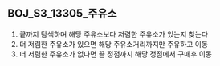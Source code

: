 ## BOJ_S3_13305_주유소

1. 끝까지 탐색하며 해당 주유소보다 저렴한 주유소가 있는지 찾는다
2. 더 저렴한 주유소가 있으면 해당 주유소거리까지만 주유하고 이동
3. 더 저렴한 주유소가 없다면 끝 정점까지 해당 정점에서 구매후 이동
